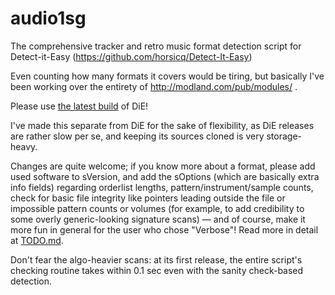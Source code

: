 # audio1sg
 The comprehensive tracker and retro music format detection script for Detect-it-Easy (https://github.com/horsicq/Detect-It-Easy)

Even counting how many formats it covers would be tiring, but basically I've been working over the entirety of http://modland.com/pub/modules/ .

Please use [the latest build](https://github.com/horsicq/Detect-It-Easy/releases/tag/Beta) of DiE!

I've made this separate from DiE for the sake of flexibility, as DiE releases are rather slow per se, and keeping its sources cloned is very storage-heavy.

Changes are quite welcome; if you know more about a format, please add used software to sVersion, and add the sOptions (which are basically extra info fields) regarding orderlist lengths, pattern/instrument/sample counts, check for basic file integrity like pointers leading outside the file or impossible pattern counts or volumes (for example, to add credibility to some overly generic-looking signature scans) — and of course, make it more fun in general for the user who chose "Verbose"! Read more in detail at [TODO.md](TODO.md).

Don't fear the algo-heavier scans: at its first release, the entire script's checking routine takes within 0.1 sec even with the sanity check-based detection.
 
